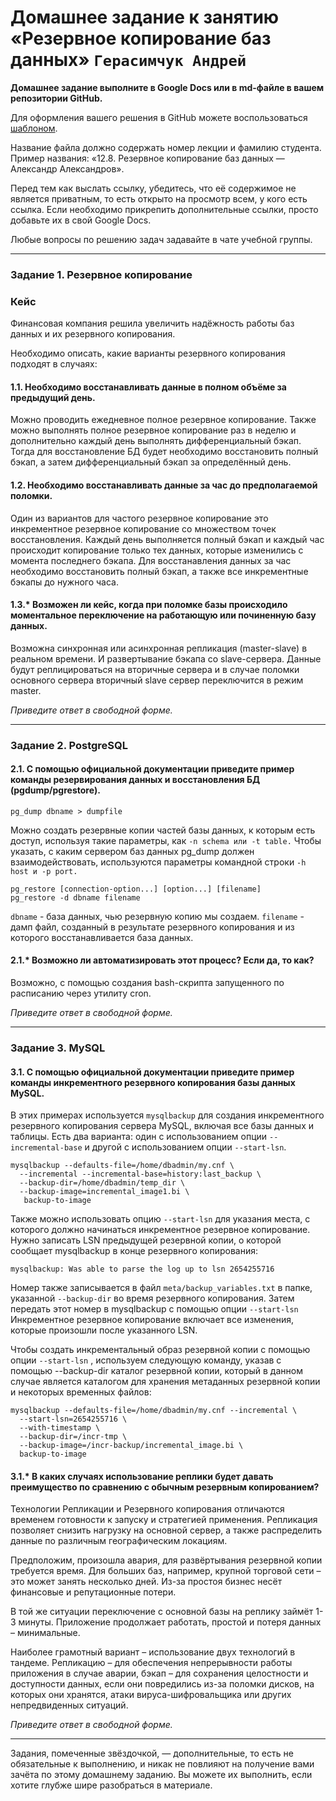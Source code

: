 # Домашнее задание к занятию «Резервное копирование баз данных» `Герасимчук Андрей`

**Домашнее задание выполните в Google Docs или в md-файле в вашем репозитории GitHub.** 

Для оформления вашего решения в GitHub можете воспользоваться [шаблоном](https://github.com/netology-code/sys-pattern-homework).

Название файла должно содержать номер лекции и фамилию студента. Пример названия: «12.8. Резервное копирование баз данных — Александр Александров».

Перед тем как выслать ссылку, убедитесь, что её содержимое не является приватным, то есть открыто на просмотр всем, у кого есть ссылка. Если необходимо прикрепить дополнительные ссылки, просто добавьте их в свой Google Docs.

Любые вопросы по решению задач задавайте в чате учебной группы.

---

### Задание 1. Резервное копирование

### Кейс
Финансовая компания решила увеличить надёжность работы баз данных и их резервного копирования. 

Необходимо описать, какие варианты резервного копирования подходят в случаях: 

#### 1.1. Необходимо восстанавливать данные в полном объёме за предыдущий день.

Можно проводить ежедневное полное резервное копирование.
Также можно выполнять полное резервное копирование раз в неделю и дополнительно каждый день выполнять дифференциальный бэкап. 
Тогда для восстановление БД будет необходимо восстановить полный бэкап, а затем дифференциальный бэкап за определённый день.


#### 1.2. Необходимо восстанавливать данные за час до предполагаемой поломки.

Один из вариантов для частого резервное копирование это инкрементное резервное копирование со множеством точек восстановления.
Каждый день выполняется полный бэкап и каждый час происходит копирование только тех данных, которые изменились с момента последнего бэкапа.
Для восстанавления данных за час необходимо восстановить полный бэкап, а также все инкрементные бэкапы до нужного часа.


#### 1.3.* Возможен ли кейс, когда при поломке базы происходило моментальное переключение на работающую или починенную базу данных.

Возможна синхронная или асинхронная репликация (master-slave) в реальном времени. И развертывание бэкапа со slave-сервера.
Данные будут реплицироваться на вторичные сервера и в случае поломки основного сервера вторичный slave сервер переключится в режим master.


*Приведите ответ в свободной форме.*

---

### Задание 2. PostgreSQL

#### 2.1. С помощью официальной документации приведите пример команды резервирования данных и восстановления БД (pgdump/pgrestore).

```
pg_dump dbname > dumpfile
```

Можно создать резервные копии частей базы данных, к которым есть доступ, используя такие параметры, как `-n schema или -t table.`
Чтобы указать, с каким сервером баз данных pg_dump должен взаимодействовать, используются параметры командной строки `-h host и -p port.`

```
pg_restore [connection-option...] [option...] [filename]
pg_restore -d dbname filename
```

`dbname` - база данных, чью резервную копию мы создаем. 
`filename` - дамп файл, созданный в результате резервного копирования и из которого восстанавливается база данных. 


#### 2.1.* Возможно ли автоматизировать этот процесс? Если да, то как?

Возможно, с помощью создания bash-скрипта запущенного по расписанию через утилиту cron.


*Приведите ответ в свободной форме.*

---

### Задание 3. MySQL

#### 3.1. С помощью официальной документации приведите пример команды инкрементного резервного копирования базы данных MySQL. 

В этих примерах используется `mysqlbackup` для создания инкрементного резервного копирования сервера MySQL, включая все базы данных и таблицы. Есть два варианта: один с использованием опции `--incremental-base` и другой с использованием опции `--start-lsn`.

```
mysqlbackup --defaults-file=/home/dbadmin/my.cnf \
  --incremental --incremental-base=history:last_backup \
  --backup-dir=/home/dbadmin/temp_dir \
  --backup-image=incremental_image1.bi \
   backup-to-image
```

Также можно использовать опцию `--start-lsn` для указания места, с которого должно начинаться инкрементное резервное копирование. Нужно записать LSN предыдущей резервной копии, о которой сообщает mysqlbackup в конце резервного копирования:

`mysqlbackup: Was able to parse the log up to lsn 2654255716`

Номер также записывается в файл `meta/backup_variables.txt` в папке, указанной `--backup-dir` во время резервного копирования. Затем передать этот номер в mysqlbackup с помощью опции `--start-lsn` Инкрементное резервное копирование включает все изменения, которые произошли после указанного LSN.

Чтобы создать инкрементальный образ резервной копии с помощью опции `--start-lsn` , используем следующую команду, указав с помощью --backup-dir каталог резервной копии, который в данном случае является каталогом для хранения метаданных резервной копии и некоторых временных файлов:

```
mysqlbackup --defaults-file=/home/dbadmin/my.cnf --incremental \
  --start-lsn=2654255716 \
  --with-timestamp \
  --backup-dir=/incr-tmp \
  --backup-image=/incr-backup/incremental_image.bi \
  backup-to-image
```

#### 3.1.* В каких случаях использование реплики будет давать преимущество по сравнению с обычным резервным копированием?

Технологии Репликации и Резервного копирования отличаются временем готовности к запуску и стратегией применения.
Репликация позволяет снизить нагрузку на основной сервер, а также распределить данные по различным географическим локациям.

Предположим, произошла авария, для развёртывания резервной копии требуется время. Для больших баз, например, крупной торговой сети – это может занять несколько дней. Из-за простоя бизнес несёт финансовые и репутационные потери.

В той же ситуации переключение с основной базы на реплику займёт 1-3 минуты. Приложение продолжает работать, простой и потеря данных – минимальные.

Наиболее грамотный вариант – использование двух технологий в тандеме. Репликацию – для обеспечения непрерывности работы приложения в случае аварии, бэкап – для сохранения целостности и доступности данных, если они повредились из-за поломки дисков, на которых они хранятся, атаки вируса-шифровальщика или других непредвиденных ситуаций.


*Приведите ответ в свободной форме.*

---

Задания, помеченные звёздочкой, — дополнительные, то есть не обязательные к выполнению, и никак не повлияют на получение вами зачёта по этому домашнему заданию. Вы можете их выполнить, если хотите глубже шире разобраться в материале.
